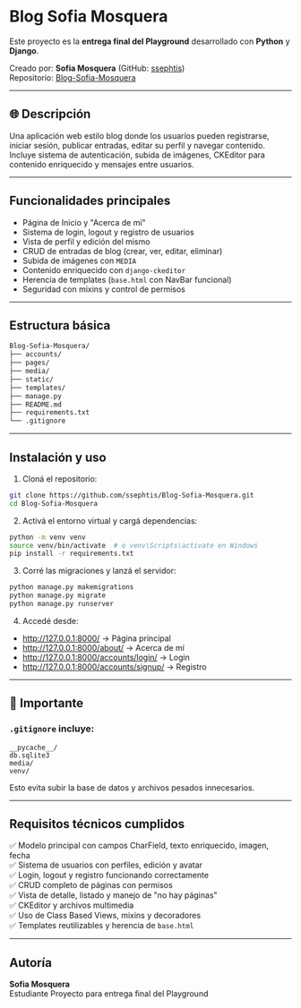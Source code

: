# Blog Sofia Mosquera

Este proyecto es la **entrega final del Playground** desarrollado con **Python** y **Django**.

Creado por: **Sofia Mosquera** (GitHub: [ssephtis](https://github.com/ssephtis))  
Repositorio: [Blog-Sofia-Mosquera](https://github.com/ssephtis/Blog-Sofia-Mosquera)

---

## 🌐 Descripción
Una aplicación web estilo blog donde los usuarios pueden registrarse, iniciar sesión, publicar entradas, editar su perfil y navegar contenido. Incluye sistema de autenticación, subida de imágenes, CKEditor para contenido enriquecido y mensajes entre usuarios.

---

##  Funcionalidades principales

- Página de Inicio y "Acerca de mí"
- Sistema de login, logout y registro de usuarios
- Vista de perfil y edición del mismo
- CRUD de entradas de blog (crear, ver, editar, eliminar)
- Subida de imágenes con `MEDIA`
- Contenido enriquecido con `django-ckeditor`
- Herencia de templates (`base.html` con NavBar funcional)
- Seguridad con mixins y control de permisos

---

##  Estructura básica

```bash
Blog-Sofia-Mosquera/
├── accounts/
├── pages/
├── media/
├── static/
├── templates/
├── manage.py
├── README.md
├── requirements.txt
└── .gitignore
```

---

##  Instalación y uso

1. Cloná el repositorio:

```bash
git clone https://github.com/ssephtis/Blog-Sofia-Mosquera.git
cd Blog-Sofia-Mosquera
```

2. Activá el entorno virtual y cargá dependencias:

```bash
python -m venv venv
source venv/bin/activate  # o venv\Scripts\activate en Windows
pip install -r requirements.txt
```

3. Corré las migraciones y lanzá el servidor:

```bash
python manage.py makemigrations
python manage.py migrate
python manage.py runserver
```

4. Accedé desde:

- http://127.0.0.1:8000/ → Página principal
- http://127.0.0.1:8000/about/ → Acerca de mí
- http://127.0.0.1:8000/accounts/login/ → Login
- http://127.0.0.1:8000/accounts/signup/ → Registro

---

## 🛑 Importante

### `.gitignore` incluye:

```
__pycache__/
db.sqlite3
media/
venv/
```

Esto evita subir la base de datos y archivos pesados innecesarios.

---

##  Requisitos técnicos cumplidos

✅ Modelo principal con campos CharField, texto enriquecido, imagen, fecha  
✅ Sistema de usuarios con perfiles, edición y avatar  
✅ Login, logout y registro funcionando correctamente  
✅ CRUD completo de páginas con permisos  
✅ Vista de detalle, listado y manejo de "no hay páginas"  
✅ CKEditor y archivos multimedia  
✅ Uso de Class Based Views, mixins y decoradores  
✅ Templates reutilizables y herencia de `base.html`

---

##  Autoría
**Sofia Mosquera**  
Estudiante 
Proyecto para entrega final del Playground

